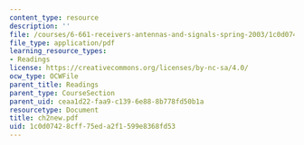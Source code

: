 ```yaml
---
content_type: resource
description: ''
file: /courses/6-661-receivers-antennas-and-signals-spring-2003/1c0d07428cff75eda2f1599e8368fd53_ch2new.pdf
file_type: application/pdf
learning_resource_types:
- Readings
license: https://creativecommons.org/licenses/by-nc-sa/4.0/
ocw_type: OCWFile
parent_title: Readings
parent_type: CourseSection
parent_uid: ceaa1d22-faa9-c139-6e88-8b778fd50b1a
resourcetype: Document
title: ch2new.pdf
uid: 1c0d0742-8cff-75ed-a2f1-599e8368fd53
---
```

